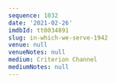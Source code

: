 ```yaml
---
sequence: 1032
date: '2021-02-26'
imdbId: tt0034891
slug: in-which-we-serve-1942
venue: null
venueNotes: null
medium: Criterion Channel
mediumNotes: null
---
```


